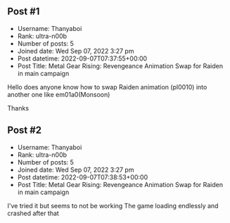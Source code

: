## Post #1
- Username: Thanyaboi
- Rank: ultra-n00b
- Number of posts: 5
- Joined date: Wed Sep 07, 2022 3:27 pm
- Post datetime: 2022-09-07T07:37:55+00:00
- Post Title: Metal Gear Rising: Revengeance Animation Swap for Raiden in main campaign

Hello does anyone know how to swap Raiden animation (pl0010) into another one like em01a0(Monsoon)

Thanks
## Post #2
- Username: Thanyaboi
- Rank: ultra-n00b
- Number of posts: 5
- Joined date: Wed Sep 07, 2022 3:27 pm
- Post datetime: 2022-09-07T07:38:53+00:00
- Post Title: Metal Gear Rising: Revengeance Animation Swap for Raiden in main campaign

I've tried it but seems to not be working
The game loading endlessly and crashed after that
